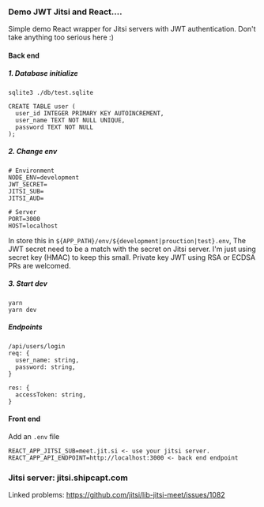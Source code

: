 ### Demo JWT Jitsi and React....
Simple demo React wrapper for Jitsi servers with JWT authentication.
Don't take anything too serious here :)
#### Back end
##### 1. Database initialize

```
sqlite3 ./db/test.sqlite

CREATE TABLE user (
  user_id INTEGER PRIMARY KEY AUTOINCREMENT,
  user_name TEXT NOT NULL UNIQUE,
  password TEXT NOT NULL
);
```

##### 2. Change env
```
# Environment
NODE_ENV=development
JWT_SECRET=
JITSI_SUB=
JITSI_AUD=

# Server
PORT=3000
HOST=localhost
```
In store this in  `${APP_PATH}/env/${development|prouction|test}.env`, The JWT secret need to be a match with the secret on Jitsi server.
I'm just using secret key (HMAC) to keep this small. Private key JWT using RSA or ECDSA PRs are welcomed.

##### 3. Start dev
```
yarn
yarn dev
```

##### Endpoints
```
/api/users/login
req: {
  user_name: string,
  password: string,
}

res: {
  accessToken: string,
}
```

#### Front end
Add an `.env` file
```
REACT_APP_JITSI_SUB=meet.jit.si <- use your jitsi server.
REACT_APP_API_ENDPOINT=http://localhost:3000 <- back end endpoint
```

### Jitsi server: jitsi.shipcapt.com
Linked problems: https://github.com/jitsi/lib-jitsi-meet/issues/1082
